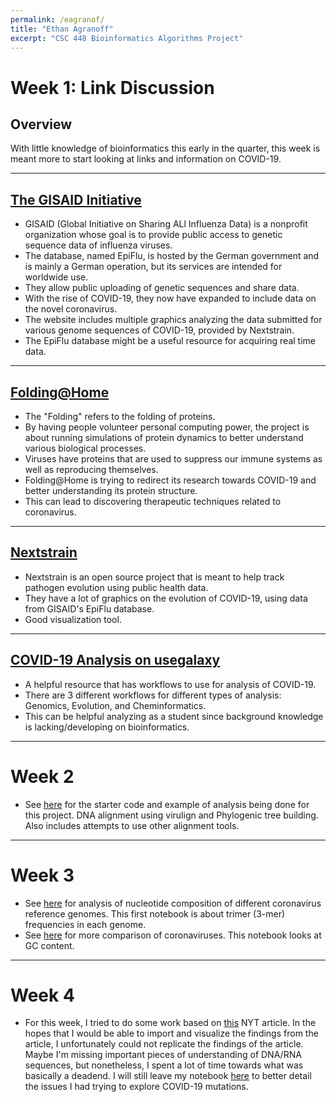 ```yaml
---
permalink: /eagranof/
title: "Ethan Agranoff"
excerpt: "CSC 448 Bioinformatics Algorithms Project"
---
```


# Week 1: Link Discussion

## Overview
With little knowledge of bioinformatics this early in the quarter, this week is meant more to start looking at links and information on COVID-19.

---

## [The GISAID Initiative](https://www.gisaid.org/)
* GISAID (Global Initiative on Sharing ALl Influenza Data) is a nonprofit organization whose goal is to provide public access to genetic sequence data of influenza viruses.
* The database, named EpiFlu, is hosted by the German government and is mainly a German operation, but its services are intended for worldwide use.
* They allow public uploading of genetic sequences and share data.
* With the rise of COVID-19, they now have expanded to include data on the novel coronavirus.
* The website includes multiple graphics analyzing the data submitted for various genome sequences of COVID-19, provided by Nextstrain.
* The EpiFlu database might be a useful resource for acquiring real time data.

---

## [Folding@Home](https://foldingathome.org/)
* The "Folding" refers to the folding of proteins.
* By having people volunteer personal computing power, the project is about running simulations of protein dynamics to better understand various biological processes.
* Viruses have proteins that are used to suppress our immune systems as well as reproducing themselves.
* Folding@Home is trying to redirect its research towards COVID-19 and better understanding its protein structure.
* This can lead to discovering therapeutic techniques related to coronavirus.

---

## [Nextstrain](https://nextstrain.org/ncov/global)
* Nextstrain is an open source project that is meant to help track pathogen evolution using public health data.
* They have a lot of graphics on the evolution of COVID-19, using data from GISAID's EpiFlu database.
* Good visualization tool.

---

## [COVID-19 Analysis on usegalaxy](https://covid19.galaxyproject.org/)
* A helpful resource that has workflows to use for analysis of COVID-19.
* There are 3 different workflows for different types of analysis: Genomics, Evolution, and Cheminformatics.
* This can be helpful analyzing as a student since background knowledge is lacking/developing on bioinformatics.

---

# Week 2

* See [here](https://nbviewer.jupyter.org/github/ethana1234/CSC448-work/blob/master/project/exampleTree.ipynb) for the starter code and example of analysis being done for this project. DNA alignment using virulign and Phylogenic tree building. Also includes attempts to use other alignment tools.

---

# Week 3

* See [here](https://nbviewer.jupyter.org/github/ethana1234/CSC448-work/blob/master/project/trimercomp.ipynb) for analysis of nucleotide composition of different coronavirus reference genomes. This first notebook is about trimer (3-mer) frequencies in each genome.
* See [here](https://nbviewer.jupyter.org/github/ethana1234/CSC448-work/blob/master/project/gccontent.ipynb) for more comparison of coronaviruses. This notebook looks at GC content.

---

# Week 4
* For this week, I tried to do some work based on [this](https://www.nytimes.com/interactive/2020/04/30/science/coronavirus-mutations.html) NYT article. In the hopes that I would be able to import and visualize the findings from the article, I unfortunately could not replicate the findings of the article. Maybe I'm missing important pieces of understanding of DNA/RNA sequences, but nonetheless, I spent a lot of time towards what was basically a deadend. I will still leave my notebook [here]() to better detail the issues I had trying to explore COVID-19 mutations.